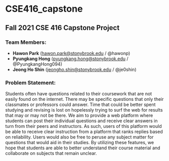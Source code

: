 # CSE416_capstone

## Fall 2021 CSE 416 Capstone Project

### Team Members:
- **Hawon Park** (hawon.park@stonybrook.edu / @hawonp)
- **Pyungkang Hong** (pyungkang.hong@stonybrook.edu / @PyungkangHong094)
- **Jeong Ho Shin** (jeongho.shin@stonybrook.edu / @je0shin)

### Problem Statement:
Students often have questions related to their coursework that are not easily found on the internet. There may be specific questions that only their classmates or professors could answer. Time that could be better spent studying and revising is lost on hopelessly trying to surf the web for results that may or may not be there. 
We aim to provide a web platform where students can post their individual questions and receive clear answers in turn from their peers and instructors. As such, users of this platform would be able to receive clear instruction from a platform that ranks replies based on reliability. Users would also be free to peruse any subject matter for questions that would aid in their studies. By utilizing these features, we hope that students are able to better understand their course material and collaborate on subjects that remain unclear.
